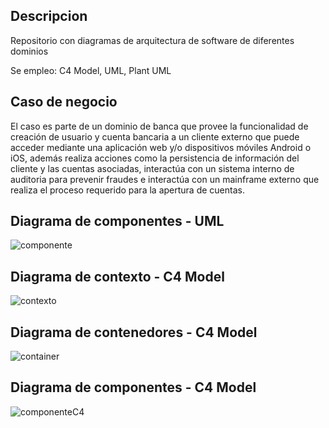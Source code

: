## Descripcion
Repositorio con diagramas de arquitectura de software de diferentes dominios

Se empleo: C4 Model, UML, Plant UML

## Caso de negocio
El caso es parte de un dominio de banca que provee la funcionalidad de creación de usuario y cuenta bancaria a un cliente externo que puede acceder mediante una 
aplicación web y/o dispositivos móviles Android o iOS, además realiza acciones como la persistencia de información del cliente y las cuentas asociadas, interactúa 
con un sistema interno de auditoria para prevenir fraudes e interactúa con un mainframe externo que realiza el proceso requerido para la apertura de cuentas.


## Diagrama de componentes - UML
![componente](https://raw.githubusercontent.com/beto20/architecture-puml/main/assets/bank_uml.JPG)

## Diagrama de contexto - C4 Model 
![contexto](https://raw.githubusercontent.com/beto20/architecture-puml/main/assets/bank_c4-context.JPG)
## Diagrama de contenedores - C4 Model
![container](https://raw.githubusercontent.com/beto20/architecture-puml/main/assets/bank_c4-container.JPG)
## Diagrama de componentes - C4 Model
![componenteC4](https://raw.githubusercontent.com/beto20/architecture-puml/main/assets/bank_c4-component.JPG)

